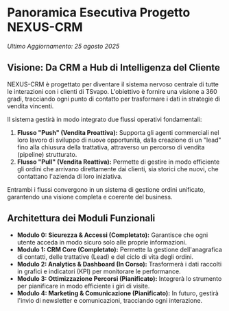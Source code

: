 # Panoramica Esecutiva Progetto NEXUS-CRM
*Ultimo Aggiornamento: 25 agosto 2025*

## Visione: Da CRM a Hub di Intelligenza del Cliente

NEXUS-CRM è progettato per diventare il sistema nervoso centrale di tutte le interazioni con i clienti di TSvapo. L'obiettivo è fornire una visione a 360 gradi, tracciando ogni punto di contatto per trasformare i dati in strategie di vendita vincenti.

Il sistema gestirà in modo integrato due flussi operativi fondamentali:
1.  **Flusso "Push" (Vendita Proattiva):** Supporta gli agenti commerciali nel loro lavoro di sviluppo di nuove opportunità, dalla creazione di un "lead" fino alla chiusura della trattativa, attraverso un percorso di vendita (pipeline) strutturato.
2.  **Flusso "Pull" (Vendita Reattiva):** Permette di gestire in modo efficiente gli ordini che arrivano direttamente dai clienti, sia storici che nuovi, che contattano l'azienda di loro iniziativa.

Entrambi i flussi convergono in un sistema di gestione ordini unificato, garantendo una visione completa e coerente del business.

## Architettura dei Moduli Funzionali

* **Modulo 0: Sicurezza & Accessi (Completato):** Garantisce che ogni utente acceda in modo sicuro solo alle proprie informazioni.
* **Modulo 1: CRM Core (Completato):** Permette la gestione dell'anagrafica di contatti, delle trattative (Lead) e del ciclo di vita degli ordini.
* **Modulo 2: Analytics & Dashboard (In Corso):** Trasformerà i dati raccolti in grafici e indicatori (KPI) per monitorare le performance.
* **Modulo 3: Ottimizzazione Percorsi (Pianificato):** Integrerà lo strumento per pianificare in modo efficiente i giri di visite.
* **Modulo 4: Marketing & Comunicazione (Pianificato):** In futuro, gestirà l'invio di newsletter e comunicazioni, tracciando ogni interazione.